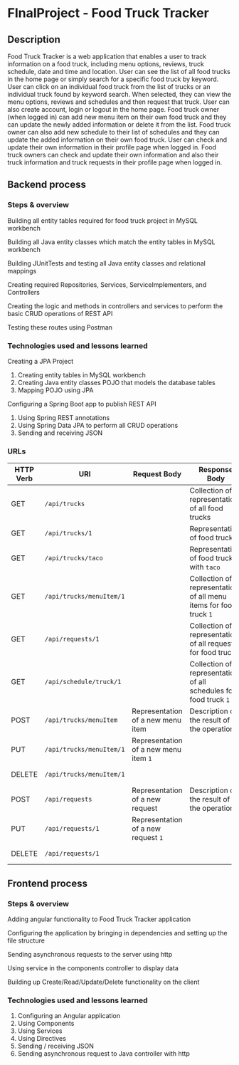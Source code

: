 # FInalProject - Food Truck Tracker

## Description

Food Truck Tracker is a web application that enables a user to track information on a food truck, including menu options, reviews, truck schedule, date and time and location.
User can see the list of all food trucks in the home page or simply search for a specific food truck by keyword. User can click on an individual food truck from the list of trucks or an individual truck found by keyword search. When selected, they can view the menu options, reviews and schedules and then request that truck.
User can also create account, login or logout in the home page. Food truck owner (when logged in) can add new menu item on their own food truck and they can update the newly added information or delete it from the list. Food truck owner can also add new schedule to their list of schedules and they can update the added information on their own food truck.
User can check and update their own information in their profile page when logged in. Food truck owners can check and update their own information and also their truck information and truck requests in their profile page when logged in.

## Backend process

### Steps & overview
Building all entity tables required for food truck project in MySQL workbench

Building all Java entity classes which match the entity tables in MySQL workbench

Building JUnitTests and testing all Java entity classes and relational mappings

Creating required Repositories, Services, ServiceImplementers, and Controllers

Creating the logic and methods in controllers and services to perform the basic CRUD operations of REST API

Testing these routes using Postman

### Technologies used and lessons learned
Creating a JPA Project
  1. Creating entity tables in MySQL workbench
  2. Creating Java entity classes POJO that models the database tables
  3. Mapping POJO using JPA

Configuring a Spring Boot app to publish REST API
  1. Using Spring REST annotations
  2. Using Spring Data JPA to perform all CRUD operations
  3. Sending and receiving JSON


### URLs

  | HTTP Verb | URI                        | Request Body | Response Body | Purpose |
  |-----------|----------------------------|--------------|-----------------------------------------|---------|
  | GET       | `/api/trucks`              |              | Collection of representations of all food trucks  | **List** or **collection** endpoint |
  | GET       | `/api/trucks/1`            |              | Representation of food truck `1` | **Retrieve** endpoint |
  | GET       | `/api/trucks/taco`         |              | Representation of food trucks with `taco` | **Retrieve** endpoint |
  | GET       | `/api/trucks/menuItem/1`   |              | Collection of representations of all menu items for food truck `1`  | **List** or **collection** endpoint |
  | GET       | `/api/requests/1`              |              | Collection of representations of all requests for food truck `1` | **List** or **collection** endpoint |
  | GET       | `/api/schedule/truck/1`              |              | Collection of representations of all schedules for food truck `1` | **List** or **collection** endpoint |
  | POST      | `/api/trucks/menuItem`              | Representation of a new menu item | Description of the result of the operation | **Create** endpoint |
  | PUT       | `/api/trucks/menuItem/1`            | Representation of a new menu item `1` | | **Replace** endpoint |
  | DELETE    | `/api/trucks/menuItem/1`            |              | | **Delete** route |
  | POST      | `/api/requests`              | Representation of a new request | Description of the result of the operation | **Create** endpoint |
  | PUT       | `/api/requests/1`            | Representation of a new request `1` | | **Replace** endpoint |
  | DELETE    | `/api/requests/1`            |              | | **Delete** route |

## Frontend process

### Steps & overview

Adding angular functionality to Food Truck Tracker application

Configuring the application by bringing in dependencies and setting up the file structure

Sending asynchronous requests to the server using http

Using service in the components controller to display data

Building up Create/Read/Update/Delete functionality on the client

### Technologies used and lessons learned

1. Configuring an Angular application
2. Using Components
3. Using Services
4. Using Directives
5. Sending / receiving JSON
6. Sending asynchronous request to Java controller with http
